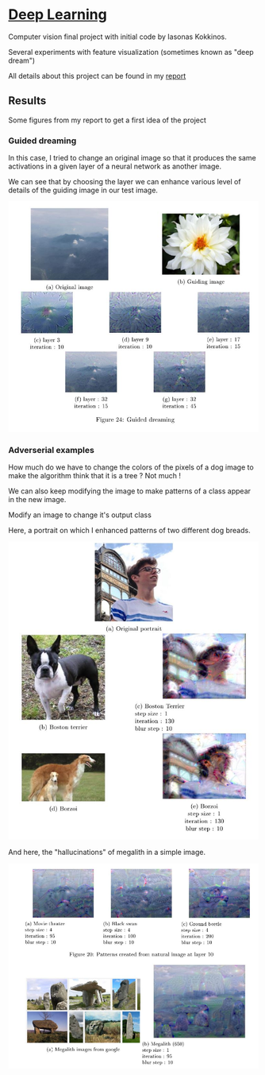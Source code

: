 [Deep Learning](http://www.math.ens-cachan.fr/version-francaise/formations/master-mva/contenus-/introduction-to-deep-learning-165822.kjsp?RH=1242430202531)
================

Computer vision final project with initial code by Iasonas Kokkinos.

Several experiments with feature visualization (sometimes known as "deep dream")

All details about this project can be found in my [report](report-dl.pdf)


## Results

Some figures from my report to get a first idea of the project

### Guided dreaming

In this case, I tried to change an original image so that it produces the same activations in a given layer of a neural network as another image.

We can see that by choosing the layer we can enhance various level of details of the guiding image in our test image.

<img src="report/guided-dreaming.jpg" width="552">

### Adverserial examples

How much do we have to change the colors of the pixels of a dog image to make the algorithm think that it is a tree ? Not much ! 

We can also keep modifying the image to make patterns of a class appear in the new image. 

Modify an image to change it's output class

Here, a portrait on which I enhanced patterns of two different dog breads.

<img src="report/marc-dog.jpg" width="552">

And here, the "hallucinations" of megalith in a simple image.

<img src="report/megalith-dreaming.JPG" width="552">
